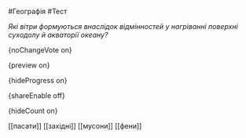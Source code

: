 #Географія #Тест

*Які вітри формуються внаслідок відмінностей у нагріванні поверхні суходолу й акваторії океану?*

{noChangeVote on}

{preview on}

{hideProgress on}

{shareEnable off}

{hideCount on}

[[пасати]]
[[західні]]
[[мусони]]
[[фени]]
